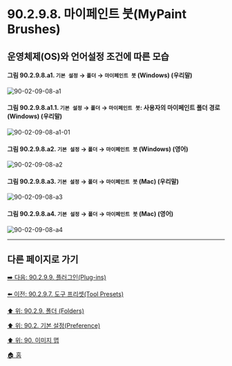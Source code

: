 # 90.2.9.8. 마이페인트 붓(MyPaint Brushes)
## 운영체제(OS)와 언어설정 조건에 따른 모습

<a id="90-02-09-08-a1"></a>

#### 그림 90.2.9.8.a1. `기본 설정` → `폴더` → `마이페인트 붓` (Windows) (우리말)
![90-02-09-08-a1](https://github.com/wonder13662/gimp/assets/15767104/525ce399-342c-42f4-89cf-453e7abd9b0a)

<a id="90-02-09-08-a1-01"></a>

#### 그림 90.2.9.8.a1.1. `기본 설정` → `폴더` → `마이페인트 붓`: 사용자의 마이페인트 폴더 경로 (Windows) (우리말)
![90-02-09-08-a1-01](https://github.com/wonder13662/gimp/assets/15767104/7ed3dde1-d713-4797-904b-99e7c734b47f)

<a id="90-02-09-08-a2"></a>

#### 그림 90.2.9.8.a2. `기본 설정` → `폴더` → `마이페인트 붓` (Windows) (영어)
![90-02-09-08-a2](https://github.com/wonder13662/gimp/assets/15767104/6bf3a717-48bf-484c-85c2-3bc3253990de)

<a id="90-02-09-08-a3"></a>

#### 그림 90.2.9.8.a3. `기본 설정` → `폴더` → `마이페인트 붓` (Mac) (우리말)
![90-02-09-08-a3](https://github.com/wonder13662/gimp/assets/15767104/4c7bd48a-f7c2-4856-a80f-8f46f5898ddd)

<a id="90-02-09-08-a4"></a>

#### 그림 90.2.9.8.a4. `기본 설정` → `폴더` → `마이페인트 붓` (Mac) (영어)
![90-02-09-08-a4](https://github.com/wonder13662/gimp/assets/15767104/c11d1b8f-641c-473a-b8e3-046167cdac35)

***

## 다른 페이지로 가기

[➡️ 다음: 90.2.9.9. 플러그인(Plug-ins)](./90-02-09-09-plugins.md)

[⬅️ 이전: 90.2.9.7. 도구 프리셋(Tool Presets)](./90-02-09-07-tool_presets.md)

[⬆️ 위: 90.2.9. 폴더 (Folders)](./90-02-09-00-folders.md)

[⬆️ 위: 90.2. 기본 설정(Preference)](./90-02-00-preference.md)

[⬆️ 위: 90. 이미지 맵](./90-00-image-map.md)

[🏠 홈](./00-home.md)

